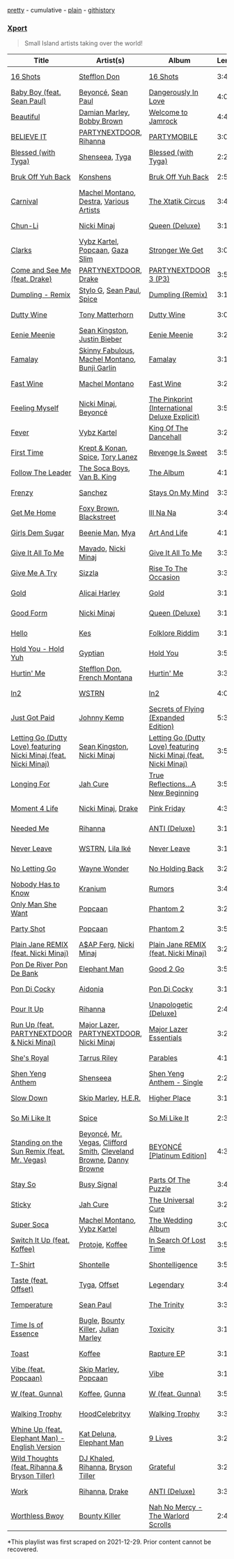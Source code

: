 [pretty](/playlists/pretty/37i9dQZF1DX9MrAJRR2Zxk.md) - cumulative - [plain](/playlists/plain/37i9dQZF1DX9MrAJRR2Zxk) - [githistory](https://github.githistory.xyz/mackorone/spotify-playlist-archive/blob/main/playlists/plain/37i9dQZF1DX9MrAJRR2Zxk)

### [Xport](https://open.spotify.com/playlist/1TJXBk9CCJF8TpecLcEXcm)

> Small Island artists taking over the world!

| Title | Artist(s) | Album | Length | Added | Removed |
|---|---|---|---|---|---|
| [16 Shots](https://open.spotify.com/track/2169IKAivSUUFGcedGASXc) | [Stefflon Don](https://open.spotify.com/artist/2ExGrw6XpbtUAJHTLtUXUD) | [16 Shots](https://open.spotify.com/album/7fhtLker4wksK42E4hyhxK) | 3:44 | 2021-10-24 |  |
| [Baby Boy \(feat\. Sean Paul\)](https://open.spotify.com/track/4WY3HyGXsWqjFRCVD6gnTe) | [Beyoncé](https://open.spotify.com/artist/6vWDO969PvNqNYHIOW5v0m), [Sean Paul](https://open.spotify.com/artist/3Isy6kedDrgPYoTS1dazA9) | [Dangerously In Love](https://open.spotify.com/album/6oxVabMIqCMJRYN1GqR3Vf) | 4:04 | 2021-10-24 |  |
| [Beautiful](https://open.spotify.com/track/3uz5tvXgo73lxn0mtYGP2h) | [Damian Marley](https://open.spotify.com/artist/3QJzdZJYIAcoET1GcfpNGi), [Bobby Brown](https://open.spotify.com/artist/62sPt3fswraiEPnKQpAbdE) | [Welcome to Jamrock](https://open.spotify.com/album/6tqa7pPWXrtdGVFqZx3b1j) | 4:47 | 2021-10-24 | 2022-02-27 |
| [BELIEVE IT](https://open.spotify.com/track/4HDCLYli2SUdkq9OjmvhSD) | [PARTYNEXTDOOR](https://open.spotify.com/artist/2HPaUgqeutzr3jx5a9WyDV), [Rihanna](https://open.spotify.com/artist/5pKCCKE2ajJHZ9KAiaK11H) | [PARTYMOBILE](https://open.spotify.com/album/2T8UlI17u5hwTqu6zkpkW7) | 3:03 | 2021-10-24 |  |
| [Blessed \(with Tyga\)](https://open.spotify.com/track/5imCvF3VHty1TZ0qaE1JEj) | [Shenseea](https://open.spotify.com/artist/1OFOShsIbhy1l5x73yuVyB), [Tyga](https://open.spotify.com/artist/5LHRHt1k9lMyONurDHEdrp) | [Blessed \(with Tyga\)](https://open.spotify.com/album/7aTeShQY6NnCiFmjYluvcl) | 2:28 | 2021-10-24 |  |
| [Bruk Off Yuh Back](https://open.spotify.com/track/30mNHDOw7qD5SF8tBeuPpu) | [Konshens](https://open.spotify.com/artist/3nwYsifpwrKmCIpw4i0HDW) | [Bruk Off Yuh Back](https://open.spotify.com/album/46SMy1MXYZq5qnIpHKAd1U) | 2:53 | 2021-10-24 |  |
| [Carnival](https://open.spotify.com/track/1onPy0sa2R4jqSx5zFlEff) | [Machel Montano](https://open.spotify.com/artist/6wxP7SSzfvi21Cnl8JicdQ), [Destra](https://open.spotify.com/artist/0xMFjTpcN1zaf1ZU5NaNmk), [Various Artists](https://open.spotify.com/artist/0LyfQWJT6nXafLPZqxe9Of) | [The Xtatik Circus](https://open.spotify.com/album/0wxyLnJUJM3KvrDMnECo7I) | 3:47 | 2021-10-24 | 2022-03-08 |
| [Chun\-Li](https://open.spotify.com/track/7I9svbEdAvJrXNdruNhad4) | [Nicki Minaj](https://open.spotify.com/artist/0hCNtLu0JehylgoiP8L4Gh) | [Queen \(Deluxe\)](https://open.spotify.com/album/6zA5X3CQ5rgLKhTobyV5Id) | 3:11 | 2021-10-24 |  |
| [Clarks](https://open.spotify.com/track/1TFdSG786lkY22jKsMDZ35) | [Vybz Kartel](https://open.spotify.com/artist/2NUz5P42WqkxilbI8ocN76), [Popcaan](https://open.spotify.com/artist/62DmErcU7dqZbJaDqwsqzR), [Gaza Slim](https://open.spotify.com/artist/7mPRzTE0BI6QMFmWhevSog) | [Stronger We Get](https://open.spotify.com/album/61TCyA9vKe31EiZIZykHsm) | 3:03 | 2021-10-24 |  |
| [Come and See Me \(feat\. Drake\)](https://open.spotify.com/track/1wZqJM5FGDEl3FjHDxDyQd) | [PARTYNEXTDOOR](https://open.spotify.com/artist/2HPaUgqeutzr3jx5a9WyDV), [Drake](https://open.spotify.com/artist/3TVXtAsR1Inumwj472S9r4) | [PARTYNEXTDOOR 3 \(P3\)](https://open.spotify.com/album/2FXGUAESmG5l9YPrzWPvHI) | 3:55 | 2021-10-24 |  |
| [Dumpling \- Remix](https://open.spotify.com/track/4AaXmQvHMWNwZSoqi4kcsK) | [Stylo G](https://open.spotify.com/artist/7qPISKHhhKDLZTmYcX7bWd), [Sean Paul](https://open.spotify.com/artist/3Isy6kedDrgPYoTS1dazA9), [Spice](https://open.spotify.com/artist/0wEvWMQRqaXcgnrZv6KtyL) | [Dumpling \(Remix\)](https://open.spotify.com/album/6Cjp5NnE0J5WD4XkrVt9ds) | 3:17 | 2021-10-24 |  |
| [Dutty Wine](https://open.spotify.com/track/1P62HRhImwoMT0QG3skOCE) | [Tony Matterhorn](https://open.spotify.com/artist/6taesTUSevB9eK8bm5Y7b9) | [Dutty Wine](https://open.spotify.com/album/7n4bzCw5PPdLJsxhtbrSnv) | 3:03 | 2021-10-24 | 2022-03-10 |
| [Eenie Meenie](https://open.spotify.com/track/4vVTI94F9uJ8lHNDWKv0i2) | [Sean Kingston](https://open.spotify.com/artist/6S0dmVVn4udvppDhZIWxCr), [Justin Bieber](https://open.spotify.com/artist/1uNFoZAHBGtllmzznpCI3s) | [Eenie Meenie](https://open.spotify.com/album/7yCXgxWLZZEAiVsISKN3BF) | 3:21 | 2021-10-24 |  |
| [Famalay](https://open.spotify.com/track/48OrQFkuuFtlQHtq35xjJ9) | [Skinny Fabulous](https://open.spotify.com/artist/56BHYURgbka2nQbBy8XZ3x), [Machel Montano](https://open.spotify.com/artist/6wxP7SSzfvi21Cnl8JicdQ), [Bunji Garlin](https://open.spotify.com/artist/6nPHDCN7qmxO86eN1grP54) | [Famalay](https://open.spotify.com/album/0br9N1t4whHPB4Ad7DfHX6) | 3:19 | 2021-10-24 | 2022-03-10 |
| [Fast Wine](https://open.spotify.com/track/2RQ2CwHD5mJBox0Hc6HYRc) | [Machel Montano](https://open.spotify.com/artist/6wxP7SSzfvi21Cnl8JicdQ) | [Fast Wine](https://open.spotify.com/album/1mlDPzy4l8LhGVqNEiopIN) | 3:24 | 2021-10-24 |  |
| [Feeling Myself](https://open.spotify.com/track/4vgTAdLit4VNnxZ7YK06NW) | [Nicki Minaj](https://open.spotify.com/artist/0hCNtLu0JehylgoiP8L4Gh), [Beyoncé](https://open.spotify.com/artist/6vWDO969PvNqNYHIOW5v0m) | [The Pinkprint \(International Deluxe Explicit\)](https://open.spotify.com/album/40XGTQ7FN6Y3dZXJhKBe96) | 3:57 | 2021-10-24 |  |
| [Fever](https://open.spotify.com/track/4C1Smq2t3MVOPzsUPWW0oX) | [Vybz Kartel](https://open.spotify.com/artist/2NUz5P42WqkxilbI8ocN76) | [King Of The Dancehall](https://open.spotify.com/album/5uFk69AGNnLeCyYvnCOmS2) | 3:24 | 2021-10-24 |  |
| [First Time](https://open.spotify.com/track/6jL9fAnZpIvdS8p9I1ToBR) | [Krept & Konan](https://open.spotify.com/artist/31lnFZEM6ysvjOx59VyxRE), [Spice](https://open.spotify.com/artist/5rqhGwsxwJOVtXmfrjiMbo), [Tory Lanez](https://open.spotify.com/artist/2jku7tDXc6XoB6MO2hFuqg) | [Revenge Is Sweet](https://open.spotify.com/album/352aXyfcekSqY1ZvC0jrBe) | 3:53 | 2021-10-24 |  |
| [Follow The Leader](https://open.spotify.com/track/3MktEQFErlU3BeJY1pFFU1) | [The Soca Boys](https://open.spotify.com/artist/2Dnfznf0gtIYzVNjihhKn0), [Van B\. King](https://open.spotify.com/artist/5xpiR1Prilw6RgHWfkln2H) | [The Album](https://open.spotify.com/album/17l3FRWlt5LCalspGSbxfk) | 4:14 | 2021-10-24 | 2022-03-02 |
| [Frenzy](https://open.spotify.com/track/0uihaAV3Pq9jqb5EtCLHnO) | [Sanchez](https://open.spotify.com/artist/6550dJCDSrZ8Cv6IDAjHpf) | [Stays On My Mind](https://open.spotify.com/album/4SpMwzXhjDtumADkYXJvSd) | 3:37 | 2021-10-24 | 2022-03-08 |
| [Get Me Home](https://open.spotify.com/track/6Xo9osN1HErsEJoqwj4eDg) | [Foxy Brown](https://open.spotify.com/artist/1wvlC6NwleHt1iRD6d5X2C), [Blackstreet](https://open.spotify.com/artist/2P3cjUru4H3fhSXXNxE9kA) | [Ill Na Na](https://open.spotify.com/album/6qLC4weRVEetELyQQgkAMk) | 3:49 | 2021-10-24 |  |
| [Girls Dem Sugar](https://open.spotify.com/track/3j8EEMm9kbPLqByuaHmUmQ) | [Beenie Man](https://open.spotify.com/artist/4L3GTE04bW5N7azA9QPhjA), [Mya](https://open.spotify.com/artist/3JoDRslbRb7yUqBktkRbrt) | [Art And Life](https://open.spotify.com/album/1KtvMb8plzeWby752rMPBF) | 4:17 | 2021-10-24 |  |
| [Give It All To Me](https://open.spotify.com/track/6vwmviVBIBMGGIEmz88auB) | [Mavado](https://open.spotify.com/artist/0eezS9KmhdjGN436RdTIXu), [Nicki Minaj](https://open.spotify.com/artist/0hCNtLu0JehylgoiP8L4Gh) | [Give It All To Me](https://open.spotify.com/album/4sHrUYhZdfAdGM0s628Isq) | 3:34 | 2021-10-24 |  |
| [Give Me A Try](https://open.spotify.com/track/4pwGFtnF5ZWvvZee3Qmw1n) | [Sizzla](https://open.spotify.com/artist/72T7x96EAqN2UWvAgobYfv) | [Rise To The Occasion](https://open.spotify.com/album/7JtRuLlFw6g3axRUHcG9cP) | 3:39 | 2021-10-24 |  |
| [Gold](https://open.spotify.com/track/5wcWWTTQCEizpl98ggMRYL) | [Alicai Harley](https://open.spotify.com/artist/4HIgMgldxGG0v8nSDWJrnh) | [Gold](https://open.spotify.com/album/5CjGqbWegCxmjVZv168HRS) | 3:10 | 2021-10-24 |  |
| [Good Form](https://open.spotify.com/track/5AHu27TVFUg0ANQUrFDMr0) | [Nicki Minaj](https://open.spotify.com/artist/0hCNtLu0JehylgoiP8L4Gh) | [Queen \(Deluxe\)](https://open.spotify.com/album/6zA5X3CQ5rgLKhTobyV5Id) | 3:19 | 2021-10-24 | 2022-03-10 |
| [Hello](https://open.spotify.com/track/3Hc5FvTzjtxF7DmOK6MaXV) | [Kes](https://open.spotify.com/artist/7E6r9S8qCRfZVCjF1A8do6) | [Folklore Riddim](https://open.spotify.com/album/6eRhLfRy1CbGTD0fkSrJob) | 3:18 | 2021-10-24 |  |
| [Hold You \- Hold Yuh](https://open.spotify.com/track/0j55p8YRAPG8yajtNyjt6A) | [Gyptian](https://open.spotify.com/artist/2JX4h8xm0hNxCB0aNBWzyi) | [Hold You](https://open.spotify.com/album/3Oi5j0kqicMfqW51jqrsfe) | 3:53 | 2021-10-24 |  |
| [Hurtin' Me](https://open.spotify.com/track/76IkF7pA7RscjDTvOFT4vb) | [Stefflon Don](https://open.spotify.com/artist/2ExGrw6XpbtUAJHTLtUXUD), [French Montana](https://open.spotify.com/artist/6vXTefBL93Dj5IqAWq6OTv) | [Hurtin' Me](https://open.spotify.com/album/2xhP3p0znN775vRxRP71ET) | 3:32 | 2021-10-24 |  |
| [In2](https://open.spotify.com/track/1hu2dRGo6kxbvc7NuNGD4v) | [WSTRN](https://open.spotify.com/artist/5nSAh3wlH7VaqpnkiMjzDs) | [In2](https://open.spotify.com/album/3E7xhVj2Ym5XCyS0zBlNJQ) | 4:02 | 2021-10-24 |  |
| [Just Got Paid](https://open.spotify.com/track/7aJ5Hx4GXT1pTTrPRkeKv9) | [Johnny Kemp](https://open.spotify.com/artist/2u8hDu5KBMpvneOV8Th3LE) | [Secrets of Flying \(Expanded Edition\)](https://open.spotify.com/album/7fYivc6zLfAukJh5rgPLSz) | 5:31 | 2021-10-24 | 2022-02-08 |
| [Letting Go \(Dutty Love\) featuring Nicki Minaj \(feat\. Nicki Minaj\)](https://open.spotify.com/track/0wDbYIl4fN2mccHczCJqEf) | [Sean Kingston](https://open.spotify.com/artist/6S0dmVVn4udvppDhZIWxCr), [Nicki Minaj](https://open.spotify.com/artist/0hCNtLu0JehylgoiP8L4Gh) | [Letting Go \(Dutty Love\) featuring Nicki Minaj \(feat\. Nicki Minaj\)](https://open.spotify.com/album/6b9hnQ1lP77DB40PbpHwWI) | 3:50 | 2021-10-24 |  |
| [Longing For](https://open.spotify.com/track/4XvuRDrWteHQGLBOXbAkFZ) | [Jah Cure](https://open.spotify.com/artist/1bSn5aMcE83TXLlLDU9rTy) | [True Reflections...A New Beginning](https://open.spotify.com/album/40BYBDHTNouG1hMQh1iDZn) | 3:52 | 2021-10-24 |  |
| [Moment 4 Life](https://open.spotify.com/track/1ia019RqDK2o4QiANR1Dyn) | [Nicki Minaj](https://open.spotify.com/artist/0hCNtLu0JehylgoiP8L4Gh), [Drake](https://open.spotify.com/artist/3TVXtAsR1Inumwj472S9r4) | [Pink Friday](https://open.spotify.com/album/3LJhoYn4nnHmvPRO3ppbsl) | 4:39 | 2021-10-24 |  |
| [Needed Me](https://open.spotify.com/track/4pAl7FkDMNBsjykPXo91B3) | [Rihanna](https://open.spotify.com/artist/5pKCCKE2ajJHZ9KAiaK11H) | [ANTI \(Deluxe\)](https://open.spotify.com/album/4UlGauD7ROb3YbVOFMgW5u) | 3:11 | 2021-10-24 |  |
| [Never Leave](https://open.spotify.com/track/6d5E28VYwyws9CY00lwxfq) | [WSTRN](https://open.spotify.com/artist/5nSAh3wlH7VaqpnkiMjzDs), [Lila Iké](https://open.spotify.com/artist/0uAUrmEQbwcDFzg0v7VicO) | [Never Leave](https://open.spotify.com/album/1uHkmdfOvhr3Jj7mdLIIkp) | 3:16 | 2021-10-24 |  |
| [No Letting Go](https://open.spotify.com/track/5dWfl2PBpKHpBVdz95wxK1) | [Wayne Wonder](https://open.spotify.com/artist/3kc5AFnL1TQQdNaMdSW2UO) | [No Holding Back](https://open.spotify.com/album/3WH8Q7LS2p143e5PrKGLeA) | 3:22 | 2021-10-24 |  |
| [Nobody Has to Know](https://open.spotify.com/track/5nLmO6pp71pmiVZwyTPfq9) | [Kranium](https://open.spotify.com/artist/1LKo6ZA3RNvKtLa6zDu32S) | [Rumors](https://open.spotify.com/album/1MZfu40bPBKw1HzXGyGoMX) | 3:42 | 2021-10-24 |  |
| [Only Man She Want](https://open.spotify.com/track/4RbnNenA9TFNUxAdsy76xe) | [Popcaan](https://open.spotify.com/artist/62DmErcU7dqZbJaDqwsqzR) | [Phantom 2](https://open.spotify.com/album/6Wi7jtuBGit2o5D1SpZWNI) | 3:20 | 2021-10-24 |  |
| [Party Shot](https://open.spotify.com/track/4NYzZeQsY0wA2Z1Q0gKCj7) | [Popcaan](https://open.spotify.com/artist/62DmErcU7dqZbJaDqwsqzR) | [Phantom 2](https://open.spotify.com/album/6Wi7jtuBGit2o5D1SpZWNI) | 3:50 | 2021-10-24 | 2022-03-10 |
| [Plain Jane REMIX \(feat\. Nicki Minaj\)](https://open.spotify.com/track/2YzmfPLqUx5CJOaw5ThsBV) | [A$AP Ferg](https://open.spotify.com/artist/5dHt1vcEm9qb8fCyLcB3HL), [Nicki Minaj](https://open.spotify.com/artist/0hCNtLu0JehylgoiP8L4Gh) | [Plain Jane REMIX \(feat\. Nicki Minaj\)](https://open.spotify.com/album/0bVY8ZE63UQOyJQsjjidVn) | 3:22 | 2021-10-24 |  |
| [Pon De River Pon De Bank](https://open.spotify.com/track/46l7fOJggsNqrNPJeFk0og) | [Elephant Man](https://open.spotify.com/artist/6NOvBZrkd83MSD51xkq4on) | [Good 2 Go](https://open.spotify.com/album/4N8f7aP3lVNkn7sKHTnHVZ) | 3:59 | 2021-10-24 | 2022-03-10 |
| [Pon Di Cocky](https://open.spotify.com/track/38CECqycscktTYRq4yKMXc) | [Aidonia](https://open.spotify.com/artist/5mYWkDD4b1eM4ZjFq5axxs) | [Pon Di Cocky](https://open.spotify.com/album/1RWQjkjAU6YcGbH0022sO4) | 3:10 | 2021-10-24 | 2022-03-03 |
| [Pour It Up](https://open.spotify.com/track/5r67bGhYXZNqk2m2Wupfmu) | [Rihanna](https://open.spotify.com/artist/5pKCCKE2ajJHZ9KAiaK11H) | [Unapologetic \(Deluxe\)](https://open.spotify.com/album/5pLlGJrxuQO3jMoQe1XxZY) | 2:41 | 2021-10-24 |  |
| [Run Up \(feat\. PARTYNEXTDOOR & Nicki Minaj\)](https://open.spotify.com/track/49zMj9UjQ0IGksOO2VuhZX) | [Major Lazer](https://open.spotify.com/artist/738wLrAtLtCtFOLvQBXOXp), [PARTYNEXTDOOR](https://open.spotify.com/artist/2HPaUgqeutzr3jx5a9WyDV), [Nicki Minaj](https://open.spotify.com/artist/0hCNtLu0JehylgoiP8L4Gh) | [Major Lazer Essentials](https://open.spotify.com/album/16vOvSLYIZO8xZOpBBQnBZ) | 3:23 | 2021-10-24 | 2022-03-10 |
| [She's Royal](https://open.spotify.com/track/6dFOwtd9iBMERardJvsIxY) | [Tarrus Riley](https://open.spotify.com/artist/4frHO7KPcfMjhnVdIMJ98c) | [Parables](https://open.spotify.com/album/4xliwWMj72GCy9Edq1v985) | 4:11 | 2021-10-24 | 2022-01-29 |
| [Shen Yeng Anthem](https://open.spotify.com/track/720ZYTSr4vSqcFYq2CTJKN) | [Shenseea](https://open.spotify.com/artist/1OFOShsIbhy1l5x73yuVyB) | [Shen Yeng Anthem \- Single](https://open.spotify.com/album/3gzUHMvH0iMkfFqDMg2i7O) | 2:21 | 2021-10-24 |  |
| [Slow Down](https://open.spotify.com/track/0jPEWByX9DZAQb5zyQ6eng) | [Skip Marley](https://open.spotify.com/artist/4ryoUS0W8qXokfMxrlJt6O), [H.E.R.](https://open.spotify.com/artist/3Y7RZ31TRPVadSFVy1o8os) | [Higher Place](https://open.spotify.com/album/3LrRzezQmsqxC2eyqVvdAr) | 3:14 | 2021-10-24 |  |
| [So Mi Like It](https://open.spotify.com/track/6IFDy0imCdhDpHj98GczEX) | [Spice](https://open.spotify.com/artist/0wEvWMQRqaXcgnrZv6KtyL) | [So Mi Like It](https://open.spotify.com/album/3VsPJKD7uZPIYB4SNGeLRt) | 2:33 | 2021-10-24 |  |
| [Standing on the Sun Remix \(feat\. Mr\. Vegas\)](https://open.spotify.com/track/7jpSvCrFev9EBb5RSmoRTa) | [Beyoncé](https://open.spotify.com/artist/6vWDO969PvNqNYHIOW5v0m), [Mr\. Vegas](https://open.spotify.com/artist/1pmixngtBJleMrGUG5o8DE), [Clifford Smith](https://open.spotify.com/artist/5toAPS22hqjqGy4MQwpAM0), [Cleveland Browne](https://open.spotify.com/artist/6t1QCRhViEFcYbIzNapUj0), [Danny Browne](https://open.spotify.com/artist/0qy3SWTPGNnQpTuqk9eG8G) | [BEYONCÉ \[Platinum Edition\]](https://open.spotify.com/album/2UJwKSBUz6rtW4QLK74kQu) | 4:33 | 2021-10-24 |  |
| [Stay So](https://open.spotify.com/track/4VsGKABwzD4SlPsVXhIgSE) | [Busy Signal](https://open.spotify.com/artist/4RfTXjK9aiiIKDaKUHpL57) | [Parts Of The Puzzle](https://open.spotify.com/album/1pWeFGAWLYOiteoFpOM2xx) | 3:40 | 2021-10-24 |  |
| [Sticky](https://open.spotify.com/track/4smyzd6JsDctqs5Fy104LL) | [Jah Cure](https://open.spotify.com/artist/1bSn5aMcE83TXLlLDU9rTy) | [The Universal Cure](https://open.spotify.com/album/2dqWoTG0zlhoy2iY4ZGaGf) | 3:29 | 2021-10-24 |  |
| [Super Soca](https://open.spotify.com/track/4hPtBML94zR8CdFx0JuUDU) | [Machel Montano](https://open.spotify.com/artist/6wxP7SSzfvi21Cnl8JicdQ), [Vybz Kartel](https://open.spotify.com/artist/2NUz5P42WqkxilbI8ocN76) | [The Wedding Album](https://open.spotify.com/album/1yt5cxkSS043TURuvnA9mZ) | 3:06 | 2021-10-24 |  |
| [Switch It Up \(feat\. Koffee\)](https://open.spotify.com/track/5RPuPEZ0HiXPTnzwqfJMa8) | [Protoje](https://open.spotify.com/artist/7BGR8y1VZAWK2oR4zD9COr), [Koffee](https://open.spotify.com/artist/1gWjcmBsveEYMxOZ0VRi32) | [In Search Of Lost Time](https://open.spotify.com/album/3kF6kDaK450bGM7rgOTVgW) | 3:54 | 2021-10-24 |  |
| [T\-Shirt](https://open.spotify.com/track/0m0FYyIbSDiASOlQ64GDO5) | [Shontelle](https://open.spotify.com/artist/4M6Z1wubeKtwPqbjJygTOc) | [Shontelligence](https://open.spotify.com/album/0IkjwZghU8V40BBRtos0pn) | 3:54 | 2021-10-24 | 2022-03-09 |
| [Taste \(feat\. Offset\)](https://open.spotify.com/track/2toVe5hfuIi97ytDPDbQFt) | [Tyga](https://open.spotify.com/artist/5LHRHt1k9lMyONurDHEdrp), [Offset](https://open.spotify.com/artist/4DdkRBBYG6Yk9Ka8tdJ9BW) | [Legendary](https://open.spotify.com/album/6hHIX3lfGKnZ2ji41YZMVV) | 3:49 | 2021-10-24 |  |
| [Temperature](https://open.spotify.com/track/0k2GOhqsrxDTAbFFSdNJjT) | [Sean Paul](https://open.spotify.com/artist/3Isy6kedDrgPYoTS1dazA9) | [The Trinity](https://open.spotify.com/album/32Bu3ETQhR1PFCj3ndDlYf) | 3:38 | 2021-10-24 |  |
| [Time Is of Essence](https://open.spotify.com/track/6EseVHHBlvGNJnkhyyl4kH) | [Bugle](https://open.spotify.com/artist/4J51t1ZO7ed5qgsXmz9VXM), [Bounty Killer](https://open.spotify.com/artist/6UuT0BJZ9vF8Y1sxXnJl2s), [Julian Marley](https://open.spotify.com/artist/7a4td2FhkuH58dApiBvnrv) | [Toxicity](https://open.spotify.com/album/5Ko9dGZI8vlqVROi0ugTym) | 3:18 | 2021-10-24 | 2022-03-07 |
| [Toast](https://open.spotify.com/track/7sd72KZS8D59g5NmhxyHpJ) | [Koffee](https://open.spotify.com/artist/1gWjcmBsveEYMxOZ0VRi32) | [Rapture EP](https://open.spotify.com/album/0v1VLjgwVun46wA13DWUJI) | 3:11 | 2021-10-24 |  |
| [Vibe \(feat\. Popcaan\)](https://open.spotify.com/track/4VFk3eto9JaRlOQokHWZZB) | [Skip Marley](https://open.spotify.com/artist/4ryoUS0W8qXokfMxrlJt6O), [Popcaan](https://open.spotify.com/artist/62DmErcU7dqZbJaDqwsqzR) | [Vibe](https://open.spotify.com/album/4vY5bGXeYLqW2gQqADFMty) | 3:15 | 2021-10-24 |  |
| [W \(feat\. Gunna\)](https://open.spotify.com/track/6xW2g0c5uSoa3S6xk9eI4j) | [Koffee](https://open.spotify.com/artist/1gWjcmBsveEYMxOZ0VRi32), [Gunna](https://open.spotify.com/artist/2hlmm7s2ICUX0LVIhVFlZQ) | [W \(feat\. Gunna\)](https://open.spotify.com/album/4CGh0wfCdEh3xZVHx8uJK5) | 3:50 | 2021-10-24 |  |
| [Walking Trophy](https://open.spotify.com/track/4hGHcdD5IwjAkftalZm5an) | [HoodCelebrityy](https://open.spotify.com/artist/5t6cgFa6vbJbNuxUTgT1L9) | [Walking Trophy](https://open.spotify.com/album/6ICKorSKAkAq2lQBv00NJf) | 3:35 | 2021-10-24 |  |
| [Whine Up \(feat\. Elephant Man\) \- English Version](https://open.spotify.com/track/6Avndj1UPQLwR2qqzDwZBc) | [Kat Deluna](https://open.spotify.com/artist/0bOlhT8OcoC1lCpN69NcFP), [Elephant Man](https://open.spotify.com/artist/6NOvBZrkd83MSD51xkq4on) | [9 Lives](https://open.spotify.com/album/3Talg3a0AmXfiV4FlV3ZjL) | 3:25 | 2021-10-24 | 2022-02-27 |
| [Wild Thoughts \(feat\. Rihanna & Bryson Tiller\)](https://open.spotify.com/track/1OAh8uOEOvTDqkKFsKksCi) | [DJ Khaled](https://open.spotify.com/artist/0QHgL1lAIqAw0HtD7YldmP), [Rihanna](https://open.spotify.com/artist/5pKCCKE2ajJHZ9KAiaK11H), [Bryson Tiller](https://open.spotify.com/artist/2EMAnMvWE2eb56ToJVfCWs) | [Grateful](https://open.spotify.com/album/4JBZ0QHveEpESepanNBG8A) | 3:24 | 2021-10-24 |  |
| [Work](https://open.spotify.com/track/72TFWvU3wUYdUuxejTTIzt) | [Rihanna](https://open.spotify.com/artist/5pKCCKE2ajJHZ9KAiaK11H), [Drake](https://open.spotify.com/artist/3TVXtAsR1Inumwj472S9r4) | [ANTI \(Deluxe\)](https://open.spotify.com/album/4UlGauD7ROb3YbVOFMgW5u) | 3:39 | 2021-10-24 |  |
| [Worthless Bwoy](https://open.spotify.com/track/2m1vofswv8bhNwFpO5DD1j) | [Bounty Killer](https://open.spotify.com/artist/6UuT0BJZ9vF8Y1sxXnJl2s) | [Nah No Mercy \- The Warlord Scrolls](https://open.spotify.com/album/61skmM7sbrVaMEfyAYqVMG) | 2:42 | 2021-10-24 |  |

\*This playlist was first scraped on 2021-12-29. Prior content cannot be recovered.